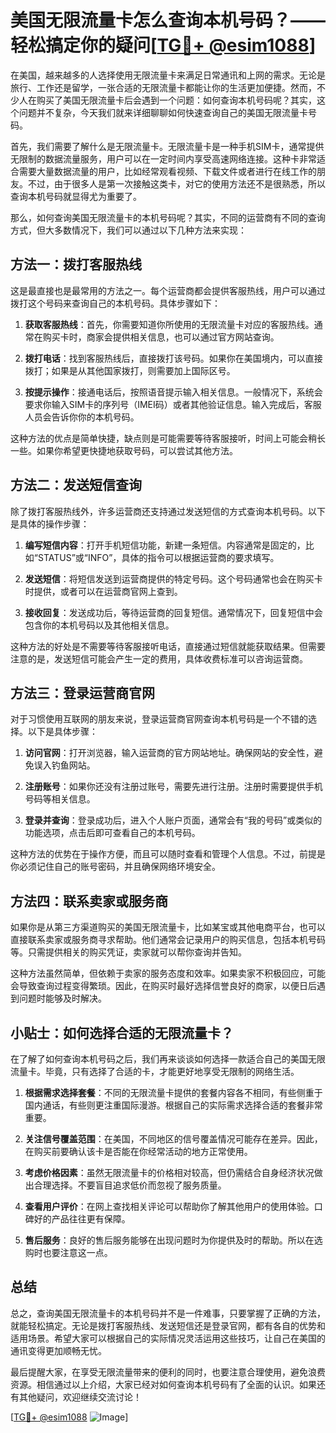 # 美国无限流量卡怎么查询本机号码？——轻松搞定你的疑问[[TG💪+ @esim1088](https://t.me/s/esim1088)]

在美国，越来越多的人选择使用无限流量卡来满足日常通讯和上网的需求。无论是旅行、工作还是留学，一张合适的无限流量卡都能让你的生活更加便捷。然而，不少人在购买了美国无限流量卡后会遇到一个问题：如何查询本机号码呢？其实，这个问题并不复杂，今天我们就来详细聊聊如何快速查询自己的美国无限流量卡号码。

首先，我们需要了解什么是无限流量卡。无限流量卡是一种手机SIM卡，通常提供无限制的数据流量服务，用户可以在一定时间内享受高速网络连接。这种卡非常适合需要大量数据流量的用户，比如经常观看视频、下载文件或者进行在线工作的朋友。不过，由于很多人是第一次接触这类卡，对它的使用方法还不是很熟悉，所以查询本机号码就显得尤为重要了。

那么，如何查询美国无限流量卡的本机号码呢？其实，不同的运营商有不同的查询方式，但大多数情况下，我们可以通过以下几种方法来实现：

## 方法一：拨打客服热线

这是最直接也是最常用的方法之一。每个运营商都会提供客服热线，用户可以通过拨打这个号码来查询自己的本机号码。具体步骤如下：

1. **获取客服热线**：首先，你需要知道你所使用的无限流量卡对应的客服热线。通常在购买卡时，商家会提供相关信息，也可以通过官方网站查询。
   
2. **拨打电话**：找到客服热线后，直接拨打该号码。如果你在美国境内，可以直接拨打；如果是从其他国家拨打，则需要加上国际区号。

3. **按提示操作**：接通电话后，按照语音提示输入相关信息。一般情况下，系统会要求你输入SIM卡的序列号（IMEI码）或者其他验证信息。输入完成后，客服人员会告诉你你的本机号码。

这种方法的优点是简单快捷，缺点则是可能需要等待客服接听，时间上可能会稍长一些。如果你希望更快捷地获取号码，可以尝试其他方法。

## 方法二：发送短信查询

除了拨打客服热线外，许多运营商还支持通过发送短信的方式查询本机号码。以下是具体的操作步骤：

1. **编写短信内容**：打开手机短信功能，新建一条短信。内容通常是固定的，比如“STATUS”或“INFO”，具体的指令可以根据运营商的要求填写。

2. **发送短信**：将短信发送到运营商提供的特定号码。这个号码通常也会在购买卡时提供，或者可以在运营商官网上查到。

3. **接收回复**：发送成功后，等待运营商的回复短信。通常情况下，回复短信中会包含你的本机号码以及其他相关信息。

这种方法的好处是不需要等待客服接听电话，直接通过短信就能获取结果。但需要注意的是，发送短信可能会产生一定的费用，具体收费标准可以咨询运营商。

## 方法三：登录运营商官网

对于习惯使用互联网的朋友来说，登录运营商官网查询本机号码是一个不错的选择。以下是具体步骤：

1. **访问官网**：打开浏览器，输入运营商的官方网站地址。确保网站的安全性，避免误入钓鱼网站。

2. **注册账号**：如果你还没有注册过账号，需要先进行注册。注册时需要提供手机号码等相关信息。

3. **登录并查询**：登录成功后，进入个人账户页面，通常会有“我的号码”或类似的功能选项，点击后即可查看自己的本机号码。

这种方法的优势在于操作方便，而且可以随时查看和管理个人信息。不过，前提是你必须记住自己的账号密码，并且确保网络环境安全。

## 方法四：联系卖家或服务商

如果你是从第三方渠道购买的美国无限流量卡，比如某宝或其他电商平台，也可以直接联系卖家或服务商寻求帮助。他们通常会记录用户的购买信息，包括本机号码等。只需提供相关的购买凭证，卖家就可以帮你查询并告知。

这种方法虽然简单，但依赖于卖家的服务态度和效率。如果卖家不积极回应，可能会导致查询过程变得繁琐。因此，在购买时最好选择信誉良好的商家，以便日后遇到问题时能够及时解决。

## 小贴士：如何选择合适的无限流量卡？

在了解了如何查询本机号码之后，我们再来谈谈如何选择一款适合自己的美国无限流量卡。毕竟，只有选择了合适的卡，才能更好地享受无限制的网络生活。

1. **根据需求选择套餐**：不同的无限流量卡提供的套餐内容各不相同，有些侧重于国内通话，有些则更注重国际漫游。根据自己的实际需求选择合适的套餐非常重要。

2. **关注信号覆盖范围**：在美国，不同地区的信号覆盖情况可能存在差异。因此，在购买前要确认该卡是否能在你经常活动的地方正常使用。

3. **考虑价格因素**：虽然无限流量卡的价格相对较高，但仍需结合自身经济状况做出合理选择。不要盲目追求低价而忽视了服务质量。

4. **查看用户评价**：在网上查找相关评论可以帮助你了解其他用户的使用体验。口碑好的产品往往更有保障。

5. **售后服务**：良好的售后服务能够在出现问题时为你提供及时的帮助。所以在选购时也要注意这一点。

## 总结

总之，查询美国无限流量卡的本机号码并不是一件难事，只要掌握了正确的方法，就能轻松搞定。无论是拨打客服热线、发送短信还是登录官网，都有各自的优势和适用场景。希望大家可以根据自己的实际情况灵活运用这些技巧，让自己在美国的通讯变得更加顺畅无忧。

最后提醒大家，在享受无限流量带来的便利的同时，也要注意合理使用，避免浪费资源。相信通过以上介绍，大家已经对如何查询本机号码有了全面的认识。如果还有其他疑问，欢迎继续交流讨论！

[[TG💪+ @esim1088](https://t.me/s/esim1088) ![Image](https://i.postimg.cc/4NQfJmqS/Snipaste-2025-05-13-00-14-12.png)]